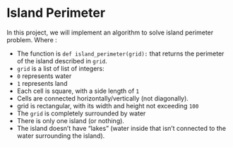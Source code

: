 # Island Perimeter

In this project, we will implement an algorithm to solve island perimeter problem.
Where :

- The function is `def island_perimeter(grid):` that returns the perimeter of the island described in `grid`.
- `grid` is a list of list of integers:
- `0` represents water
- `1` represents land
- Each cell is square, with a side length of `1`
- Cells are connected horizontally/vertically (not diagonally).
- grid is rectangular, with its width and height not exceeding `100`
- The `grid` is completely surrounded by water
- There is only one island (or nothing).
- The island doesn’t have “lakes” (water inside that isn’t connected to the water surrounding the island).
